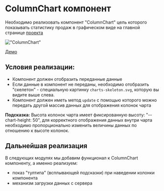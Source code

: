 # ColumnChart компонент

Необходимо реализовать компонент "ColumnChart" цель которого показывать статистику продаж
в графическом виде на главной странице [проекта](https://course-js.javascript.ru/)

!["ColumnChart"](column-chart.png)

[Демо](https://column-chart-skeleton.glitch.me/)

## Условия реализации:

- Компонент должен отобразить переданные данные
- Если данные в компонент не переданы, необходимо отобразить "скелетон" - специальную картинку `charts-skeleton.svg`,
  которую вы видите выше слева.
- Компонент должен иметь метод `update` с помощью которого можно передать другой массив данных для отображения колонок чарта

**Подсказка:**
Высота колонок чарта имеет фиксированную высоту: "--chart-height: 50", для корректного отображения данных
внутри чарта необходимо пропорционально изменить величины данных по отношению к высоте колонок.

## Дальнейшая реализация

В следующих модулях мы добавим функционал к ColumnChart компоненту, а именно реализуем:

- показ "тултипа" (всплывающей подсказки) при наведении колонки компонента
- механизм загрузки данных с сервера
